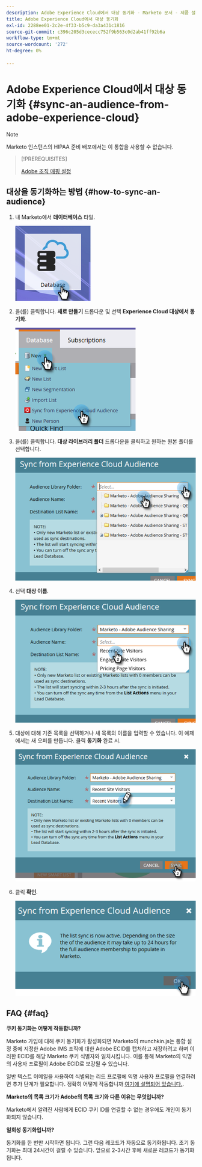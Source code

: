 ```yaml
---
description: Adobe Experience Cloud에서 대상 동기화 - Marketo 문서 - 제품 설명서
title: Adobe Experience Cloud에서 대상 동기화
exl-id: 2288ee01-2c2e-4f33-b5c9-da3a431c1816
source-git-commit: c396c205d3cececc752f9b563c0d2ab41ff92b6a
workflow-type: tm+mt
source-wordcount: '272'
ht-degree: 0%

---
```


# Adobe Experience Cloud에서 대상 동기화 {#sync-an-audience-from-adobe-experience-cloud}

>[!NOTE]
>
>Marketo 인스턴스의 HIPAA 준비 배포에서는 이 통합을 사용할 수 없습니다.

>[!PREREQUISITES]
>
>[Adobe 조직 매핑 설정](/help/marketo/product-docs/core-marketo-concepts/miscellaneous/set-up-adobe-organization-mapping.md)

## 대상을 동기화하는 방법 {#how-to-sync-an-audience}

1. 내 Marketo에서 **데이터베이스** 타일.

   ![](assets/sync-an-audience-from-adobe-experience-cloud-1.png)

1. 을(를) 클릭합니다. **새로 만들기** 드롭다운 및 선택 **Experience Cloud 대상에서 동기화**.

   ![](assets/sync-an-audience-from-adobe-experience-cloud-2.png)

1. 을(를) 클릭합니다. **대상 라이브러리 폴더** 드롭다운을 클릭하고 원하는 원본 폴더를 선택합니다.

   ![](assets/sync-an-audience-from-adobe-experience-cloud-3.png)

1. 선택 **대상 이름**.

   ![](assets/sync-an-audience-from-adobe-experience-cloud-4.png)

1. 대상에 대해 기존 목록을 선택하거나 새 목록의 이름을 입력할 수 있습니다. 이 예제에서는 새 오퍼를 만듭니다. 클릭 **동기화** 완료 시.

   ![](assets/sync-an-audience-from-adobe-experience-cloud-5.png)

1. 클릭 **확인**.

   ![](assets/sync-an-audience-from-adobe-experience-cloud-6.png)

## FAQ {#faq}

**쿠키 동기화는 어떻게 작동합니까?**

Marketo 가입에 대해 쿠키 동기화가 활성화되면 Marketo의 munchkin.js는 통합 설정 중에 지정한 Adobe IMS 조직에 대한 Adobe ECID를 캡처하고 저장하려고 하며 이러한 ECID를 해당 Marketo 쿠키 식별자와 일치시킵니다. 이를 통해 Marketo의 익명의 사용자 프로필이 Adobe ECID로 보강될 수 있습니다.

일반 텍스트 이메일을 사용하여 식별되는 리드 프로필에 익명 사용자 프로필을 연결하려면 추가 단계가 필요합니다. 정확히 어떻게 작동합니까 [여기에 설명되어 있습니다.](/help/marketo/product-docs/reporting/basic-reporting/report-activity/tracking-anonymous-activity-and-people.md).

**Marketo의 목록 크기가 Adobe의 목록 크기와 다른 이유는 무엇입니까?**

Marketo에서 알려진 사람에게 ECID 쿠키 ID를 연결할 수 없는 경우에도 개인이 동기화되지 않습니다.

**일회성 동기화입니까?**

동기화를 한 번만 시작하면 됩니다. 그런 다음 레코드가 자동으로 동기화됩니다. 초기 동기화는 최대 24시간이 걸릴 수 있습니다. 앞으로 2-3시간 후에 새로운 레코드가 동기화됩니다.
